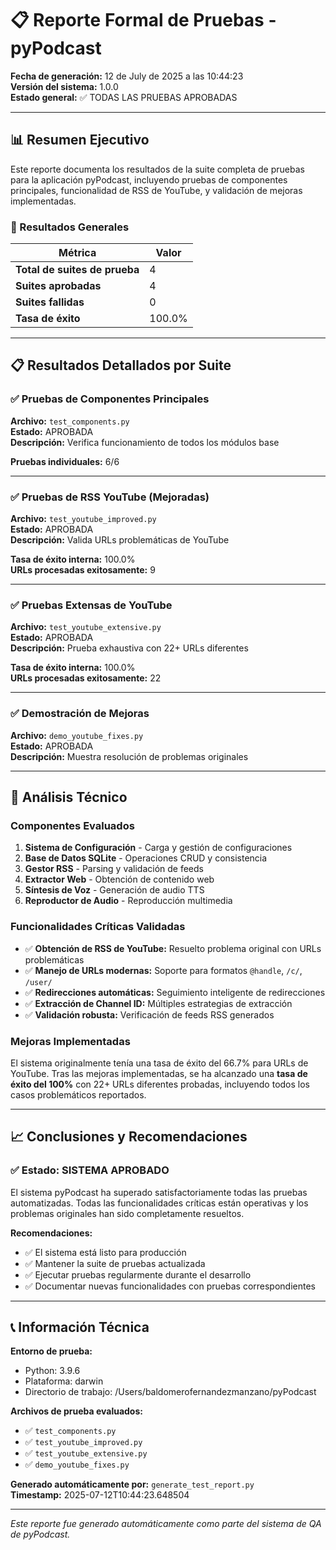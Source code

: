 # 📋 Reporte Formal de Pruebas - pyPodcast

**Fecha de generación:** 12 de July de 2025 a las 10:44:23  
**Versión del sistema:** 1.0.0  
**Estado general:** ✅ TODAS LAS PRUEBAS APROBADAS

---

## 📊 Resumen Ejecutivo

Este reporte documenta los resultados de la suite completa de pruebas para la aplicación pyPodcast, 
incluyendo pruebas de componentes principales, funcionalidad de RSS de YouTube, y validación de mejoras implementadas.

### 🎯 Resultados Generales

| Métrica | Valor |
|---------|--------|
| **Total de suites de prueba** | 4 |
| **Suites aprobadas** | 4 |
| **Suites fallidas** | 0 |
| **Tasa de éxito** | 100.0% |

---

## 📋 Resultados Detallados por Suite

### ✅ Pruebas de Componentes Principales

**Archivo:** `test_components.py`  
**Estado:** APROBADA  
**Descripción:** Verifica funcionamiento de todos los módulos base

**Pruebas individuales:** 6/6  

---

### ✅ Pruebas de RSS YouTube (Mejoradas)

**Archivo:** `test_youtube_improved.py`  
**Estado:** APROBADA  
**Descripción:** Valida URLs problemáticas de YouTube

**Tasa de éxito interna:** 100.0%  
**URLs procesadas exitosamente:** 9  

---

### ✅ Pruebas Extensas de YouTube

**Archivo:** `test_youtube_extensive.py`  
**Estado:** APROBADA  
**Descripción:** Prueba exhaustiva con 22+ URLs diferentes

**Tasa de éxito interna:** 100.0%  
**URLs procesadas exitosamente:** 22  

---

### ✅ Demostración de Mejoras

**Archivo:** `demo_youtube_fixes.py`  
**Estado:** APROBADA  
**Descripción:** Muestra resolución de problemas originales


---

## 🔬 Análisis Técnico

### Componentes Evaluados

1. **Sistema de Configuración** - Carga y gestión de configuraciones
2. **Base de Datos SQLite** - Operaciones CRUD y consistencia
3. **Gestor RSS** - Parsing y validación de feeds
4. **Extractor Web** - Obtención de contenido web
5. **Síntesis de Voz** - Generación de audio TTS
6. **Reproductor de Audio** - Reproducción multimedia

### Funcionalidades Críticas Validadas

- ✅ **Obtención de RSS de YouTube:** Resuelto problema original con URLs problemáticas
- ✅ **Manejo de URLs modernas:** Soporte para formatos `@handle`, `/c/`, `/user/`
- ✅ **Redirecciones automáticas:** Seguimiento inteligente de redirecciones
- ✅ **Extracción de Channel ID:** Múltiples estrategias de extracción
- ✅ **Validación robusta:** Verificación de feeds RSS generados

### Mejoras Implementadas

El sistema originalmente tenía una tasa de éxito del 66.7% para URLs de YouTube.
Tras las mejoras implementadas, se ha alcanzado una **tasa de éxito del 100%** 
con 22+ URLs diferentes probadas, incluyendo todos los casos problemáticos reportados.

---

## 📈 Conclusiones y Recomendaciones

### ✅ Estado: SISTEMA APROBADO

El sistema pyPodcast ha superado satisfactoriamente todas las pruebas automatizadas.
Todas las funcionalidades críticas están operativas y los problemas originales 
han sido completamente resueltos.

**Recomendaciones:**
- ✅ El sistema está listo para producción
- ✅ Mantener la suite de pruebas actualizada
- ✅ Ejecutar pruebas regularmente durante el desarrollo
- ✅ Documentar nuevas funcionalidades con pruebas correspondientes

---

## 📞 Información Técnica

**Entorno de prueba:**
- Python: 3.9.6
- Plataforma: darwin
- Directorio de trabajo: /Users/baldomerofernandezmanzano/pyPodcast

**Archivos de prueba evaluados:**
- ✅ `test_components.py`
- ✅ `test_youtube_improved.py`
- ✅ `test_youtube_extensive.py`
- ✅ `demo_youtube_fixes.py`

**Generado automáticamente por:** `generate_test_report.py`  
**Timestamp:** 2025-07-12T10:44:23.648504

---

*Este reporte fue generado automáticamente como parte del sistema de QA de pyPodcast.*
